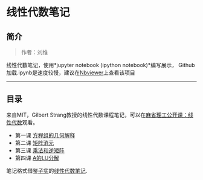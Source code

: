 # 线性代数笔记
## 简介
> 作者：刘维<br>

线性代数笔记，使用*jupyter notebook (ipython notebook)*编写展示，
Github加载.ipynb是速度较慢，建议在[Nbviewer](http://nbviewer.jupyter.org/github/EdenLiu/notes-Linear-Algebra/blob/master/ReadMe.ipynb)上查看该项目

------

## 目录
来自MIT，Gilbert Strang教授的线性代数课程笔记，可以在[麻省理工公开课：线性代数](http://open.163.com/special/opencourse/daishu.html)观看。

- 第一课 [方程组的几何解释](chapter01.ipynb)
- 第二课 [矩阵消元](chapter02.ipynb)
- 第三课 [乘法和逆矩阵](chapter03.ipynb)
- 第四课 [A的LU分解](chapter04.ipynb)

笔记格式借鉴[子实](https://github.com/zlotus/)的[线性代数笔记](http://nbviewer.jupyter.org/github/zlotus/notes-linear-algebra/blob/master/ReadMe.ipynb?flush_cache=true).
